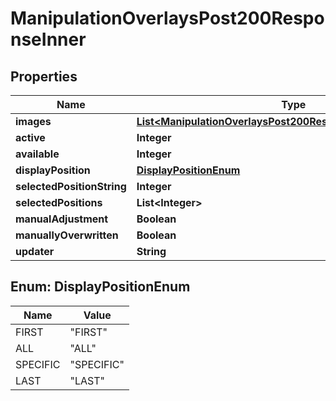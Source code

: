 

# ManipulationOverlaysPost200ResponseInner


## Properties

| Name | Type | Description | Notes |
|------------ | ------------- | ------------- | -------------|
|**images** | [**List&lt;ManipulationOverlaysPost200ResponseInnerImagesInner&gt;**](ManipulationOverlaysPost200ResponseInnerImagesInner.md) |  |  [optional] |
|**active** | **Integer** |  |  [optional] |
|**available** | **Integer** |  |  [optional] |
|**displayPosition** | [**DisplayPositionEnum**](#DisplayPositionEnum) |  |  [optional] |
|**selectedPositionString** | **Integer** |  |  [optional] |
|**selectedPositions** | **List&lt;Integer&gt;** |  |  [optional] |
|**manualAdjustment** | **Boolean** |  |  [optional] |
|**manuallyOverwritten** | **Boolean** |  |  [optional] |
|**updater** | **String** |  |  [optional] |



## Enum: DisplayPositionEnum

| Name | Value |
|---- | -----|
| FIRST | &quot;FIRST&quot; |
| ALL | &quot;ALL&quot; |
| SPECIFIC | &quot;SPECIFIC&quot; |
| LAST | &quot;LAST&quot; |



